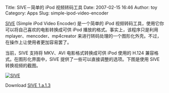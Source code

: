 Title: SIVE－简单的 iPod 视频转码工具
Date: 2007-02-15 16:46
Author: toy
Category: Apps
Slug: simple-ipod-video-encoder

[SIVE](http://sive.sourceforge.net/) (Simple iPod Video Encoder)
是一个简单的 iPod 视频转码工具，使用它你可以将自己喜欢的电影转换成可供
iPod 播放的格式。事实上，该程序只是利用 mplayer、mencoder、mp4creator
来进行转码处理的一个图形化外壳。不过，在操作上让使用者更加容易罢了。

当前，SIVE 支持将 MKV、AVI 电影格式转换成可供 iPod 使用的 H.124
兼容格式。在图形化界面中，SIVE 提供了一些可以直接调整的选项。下图是使用
SIVE 转换视频的截图。

[![SIVE](http://i.linuxtoy.org/i/2007/02/sive_s.jpg)](http://i.linuxtoy.org/i/2007/02/sive.jpg)

Download [SIVE 1.a.1.3](http://sive.sourceforge.net/viewtopic.php?t=20)
